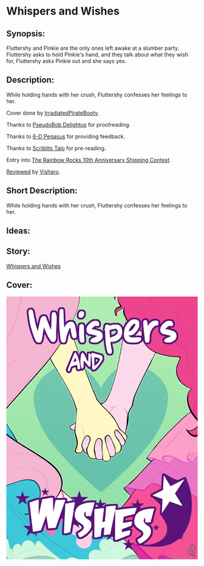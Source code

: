 # Whispers and Wishes

## Synopsis:
Fluttershy and Pinkie are the only ones left awake at a slumber party. Fluttershy asks to hold Pinkie's hand, and they talk about what they wish for, Fluttershy asks Pinkie out and she says yes.

## Description:
While holding hands with her crush, Fluttershy confesses her feelings to her.

Cover done by [IrradiatedPirateBooty](https://irradiatedpiratebooty.tumblr.com).

Thanks to [PseudoBob Delightus](https://www.fimfiction.net/user/12771/PseudoBob+Delightus) for proofreading.

Thanks to [6-D Pegasus](https://www.fimfiction.net/user/293755/6-D+Pegasus) for providing feedback.

Thanks to [Scriblits Talo](https://www.fimfiction.net/user/495925/Scriblits+Talo/stories) for pre-reading.

Entry into [The Rainbow Rocks 10th Anniversary Shipping Contest](https://www.fimfiction.net/group/216924/the-eqg-anniversary-contests-spring-fling/thread/539825/the-rainbow-rocks-10th-anniversary-shipping-contest-may-26-august-3-the-rules-and-how-to-enter).

[Reviewed](https://www.fimfiction.net/group/217953/harmony-reviews/thread/544653/vis-reviews-whispers-and-wishes-silk-rose) by [Visharo](https://www.fimfiction.net/user/449252/Visharo).

## Short Description:
While holding hands with her crush, Fluttershy confesses her feelings to her.

## Ideas:


## Story:
[Whispers and Wishes](./whispers-and-wishes.md)

## Cover:
![cover](./whispers-and-wishes-cover.png)